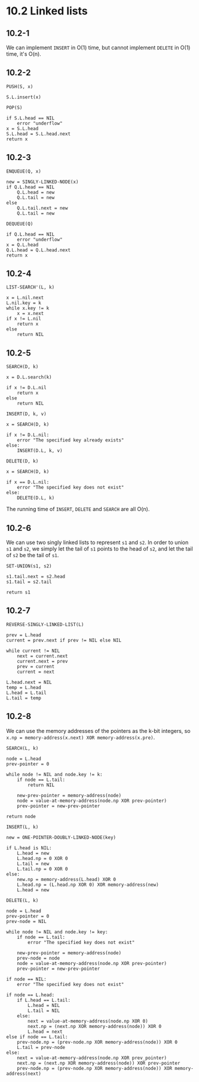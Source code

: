 # 10.2 Linked lists
## 10.2-1
We can implement `INSERT` in O(1) time, but cannot implement `DELETE` in O(1) time, it's O(n).

## 10.2-2
```
PUSH(S, x)

S.L.insert(x)
```

```
POP(S)

if S.L.head == NIL
    error "underflow"
x = S.L.head
S.L.head = S.L.head.next
return x
```

## 10.2-3
```
ENQUEUE(Q, x)

new = SINGLY-LINKED-NODE(x)
if Q.L.head == NIL
    Q.L.head = new
    Q.L.tail = new
else
    Q.L.tail.next = new
    Q.L.tail = new
```

```
DEQUEUE(Q)

if Q.L.head == NIL
    error "underflow"
x = Q.L.head
Q.L.head = Q.L.head.next
return x
```

## 10.2-4
```
LIST-SEARCH'(L, k)

x = L.nil.next
L.nil.key = k
while x.key != k
    x = x.next
if x != L.nil
    return x
else
    return NIL
```

## 10.2-5
```
SEARCH(D, k)

x = D.L.search(k)

if x != D.L.nil
    return x
else
    return NIL
```

```
INSERT(D, k, v)

x = SEARCH(D, k)

if x != D.L.nil:
    error "The specified key already exists"
else:
    INSERT(D.L, k, v)
```

```
DELETE(D, k)

x = SEARCH(D, k)

if x == D.L.nil:
    error "The specified key does not exist"
else:
    DELETE(D.L, k)
```

The running time of `INSERT`, `DELETE` and `SEARCH` are all O(n).

## 10.2-6
We can use two singly linked lists to represent `s1` and `s2`. In order to union `s1` and `s2`, we simply let the tail of `s1` points to the head of `s2`, and let the tail of `s2` be the tail of `s1`.

```
SET-UNION(s1, s2)

s1.tail.next = s2.head
s1.tail = s2.tail

return s1
```

## 10.2-7
```
REVERSE-SINGLY-LINKED-LIST(L)

prev = L.head
current = prev.next if prev != NIL else NIL

while current != NIL
    next = current.next
    current.next = prev
    prev = current
    current = next

L.head.next = NIL
temp = L.head
L.head = L.tail
L.tail = temp
```

## 10.2-8

We can use the memory addresses of the pointers as the k-bit integers, so `x.np = memory-address(x.next) XOR memory-address(x.pre)`.

```
SEARCH(L, k)

node = L.head
prev-pointer = 0

while node != NIL and node.key != k:
    if node == L.tail:
        return NIL

    new-prev-pointer = memory-address(node)
    node = value-at-memory-address(node.np XOR prev-pointer)
    prev-pointer = new-prev-pointer

return node
```

```
INSERT(L, k)

new = ONE-POINTER-DOUBLY-LINKED-NODE(key)

if L.head is NIL:
    L.head = new
    L.head.np = 0 XOR 0
    L.tail = new
    L.tail.np = 0 XOR 0
else:
    new.np = memory-address(L.head) XOR 0
    L.head.np = (L.head.np XOR 0) XOR memory-address(new)
    L.head = new
```

```
DELETE(L, k)

node = L.head
prev-pointer = 0
prev-node = NIL

while node != NIL and node.key != key:
    if node == L.tail:
        error "The specified key does not exist"

    new-prev-pointer = memory-address(node)
    prev-node = node
    node = value-at-memory-address(node.np XOR prev-pointer)
    prev-pointer = new-prev-pointer

if node == NIL:
    error "The specified key does not exist"

if node == L.head:
    if L.head == L.tail:
        L.head = NIL
        L.tail = NIL
    else:
        next = value-at-memory-address(node.np XOR 0)
        next.np = (next.np XOR memory-address(node)) XOR 0
        L.head = next
else if node == L.tail:
    prev-node.np = (prev-node.np XOR memory-address(node)) XOR 0
    L.tail = prev-node
else:
    next = value-at-memory-address(node.np XOR prev_pointer)
    next.np = (next.np XOR memory-address(node)) XOR prev-pointer
    prev-node.np = (prev-node.np XOR memory-address(node)) XOR memory-address(next)
```
